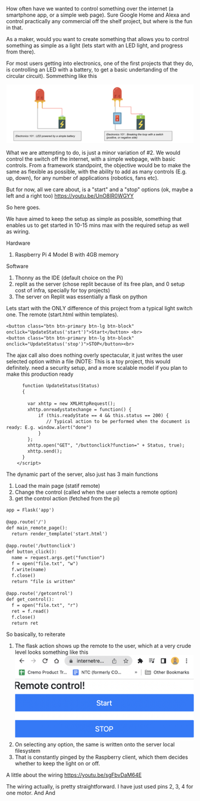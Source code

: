 How often have we wanted to control something over the internet (a smartphone app, or a simple web page). Sure Google Home and Alexa and control practically any commercial off the shelf project, but where is the fun in that. 

As a maker, would you want to create something that allows you to control something as simple as a light (lets start with an LED light, and progress from there). 

For most users getting into electronics, one of the first projects that they do, is controlling an LED with a battery, to get a basic undertanding of the circular circuit). Sommething like this

![alt text](images/img.png)

What we are attempting to do, is just a minor variation of #2. We would control the switch off the internet, with a simple webpage, with basic controls. From a framework standpoint, the objective would be to make the same as flexible as possible, with the ability to add as many controls (E.g. up, down), for any number of applications (robotics, fans etc). 

But for now, all we care about, is a "start" and a "stop" options (ok, maybe a left and a right too)
https://youtu.be/UnO8IR0WGYY 

So here goes. 

We have aimed to keep the setup as simple as possible, something that enables us to get started in 10-15 mins max with the required setup as well as wiring. 

Hardware
1. Raspberry Pi 4 Model B with 4GB memory

Software
1. Thonny as the IDE (default choice on the Pi)
2. replit as the server (chose replit because of its free plan, and 0 setup cost of infra, specially for toy projects)
3. The server on Replit was essentially a flask on python

Lets start with the ONLY difference of this project from a typical light switch one. The remote (start.html within templates).  
```Two buttons, controlling the 2 actions, making an AJAX call on selection
<button class="btn btn-primary btn-lg btn-block" onclick="UpdateStatus('start')">Start</button> <br>
<button class="btn btn-primary btn-lg btn-block" onclick="UpdateStatus('stop')">STOP</button><br>
```
	
The ajax call also does nothing overly spectacular, it just writes the user selected option within a file (NOTE: This is a toy project, this would definitely. need a security setup, and a more scalable model if you plan to make this production ready
```<script>
      function UpdateStatus(Status)
      {
   
        var xhttp = new XMLHttpRequest();
        xhttp.onreadystatechange = function() {
            if (this.readyState == 4 && this.status == 200) {
               // Typical action to be performed when the document is ready: E.g. window.alert("done")
            }
        };
        xhttp.open("GET", "/buttonclick?function=" + Status, true);
        xhttp.send();
      }
    </script>
```

The dynamic part of the server, also just has 3 main functions
1. Load the main page (statif remote)
2. Change the control (called when the user selects a remote option)
3. get the control action (fetched from the pi)

```from flask import Flask, render_template, request
app = Flask('app')

@app.route('/')
def main_remote_page():
  return render_template('start.html')

@app.route('/buttonclick')
def button_click():
  name = request.args.get("function")
  f = open("file.txt", "w")
  f.write(name)
  f.close()
  return "file is written"

@app.route('/getcontrol')
def get_control():
  f = open("file.txt", "r")
  ret = f.read()
  f.close()
  return ret
```

So basically, to reiterate
1. The flask action shows up the remote to the user, which at a very crude level looks something like this
![alt text](images/remote.png)
3. On selecting any option, the same is written onto the server local filesystem
4. That is constantly pinged by the Raspberry client, which them decides whether to keep the light on or off. 

A little about the wiring
https://youtu.be/sgFbvDaM64E

The wiring actually, is pretty straightforward. 
I have just used pins 2, 3, 4 for one motor. And 
And 
